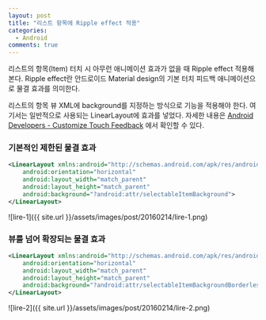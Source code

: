 ```yaml
---
layout: post
title: "리스트 항목에 Ripple effect 적용"
categories:
  - Android
comments: true
---
```


리스트의 항목(Item) 터치 시 아무런 애니메이션 효과가 없을 때 Ripple effect 적용해본다. Ripple effect란 안드로이드 Material design의 기본 터치 피드백 애니메이션으로 물결 효과를 의미한다.

리스트의 항목 뷰 XML에 background를 지정하는 방식으로 기능을 적용해야 한다. 여기서는 일반적으로 사용되는 LinearLayout에 효과를 넣었다. 자세한 내용은 [Android Developers - Customize Touch Feedback](https://developer.android.com/training/material/animations.html) 에서 확인할 수 있다.

### 기본적인 제한된 물결 효과

```xml
<LinearLayout xmlns:android="http://schemas.android.com/apk/res/android"
    android:orientation="horizontal"
    android:layout_width="match_parent"
    android:layout_height="match_parent"
    android:background="?android:attr/selectableItemBackground">
</LinearLayout>
```

![lire-1]({{ site.url }}/assets/images/post/20160214/lire-1.png)

### 뷰를 넘어 확장되는 물결 효과

```xml
<LinearLayout xmlns:android="http://schemas.android.com/apk/res/android"
    android:orientation="horizontal"
    android:layout_width="match_parent"
    android:layout_height="match_parent"
    android:background="?android:attr/selectableItemBackgroundBorderless">
</LinearLayout>
```

![lire-2]({{ site.url }}/assets/images/post/20160214/lire-2.png)
